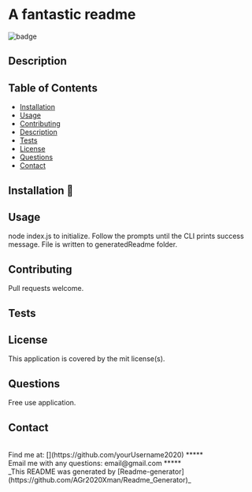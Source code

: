 
# A fantastic readme
![badge](https://img.shields.io/badge/License-mit-green.svg)<br />
## Description

## Table of Contents
- [Installation](#installation)
- [Usage](#usage)
- [Contributing](#contributing)
- [Description](#description)
- [Tests](#tests)
- [License](#license)
- [Questions](#questions)
- [Contact](#contact)
<a name="installation"></a>
## Installation :floppy_disk:

<a name="usage"></a>
## Usage
node index.js to initialize. Follow the prompts until the CLI prints success message. File is written to generatedReadme folder.
<a name="contributing"></a>
## Contributing
Pull requests welcome. 
<a name="tests"></a>
## Tests

## License
This application is covered by the mit license(s). 
<a name="questions"></a>
## Questions
Free use application.<br />
<a name="contact"></a>
## Contact
<br />
Find me at: [](https://github.com/yourUsername2020)
*****
<br />
Email me with any questions: email@gmail.com
*****
<br />
_This README was generated by [Readme-generator](https://github.com/AGr2020Xman/Readme_Generator)_
